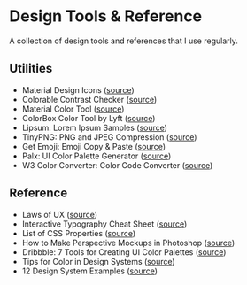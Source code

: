 # Design Tools & Reference
A collection of design tools and references that I use regularly.

## Utilities

- Material Design Icons ([source](https://material.io/resources/icons/?style=baseline))
- Colorable Contrast Checker ([source](https://colorable.jxnblk.com/bbbbbb/ffffff))
- Material Color Tool ([source](https://material.io/resources/color/#!/?view.left=0&view.right=0&primary.color=6002ee))
- ColorBox Color Tool by Lyft ([source](https://www.colorbox.io/))
- Lipsum: Lorem Ipsum Samples ([source](https://www.lipsum.com/))
- TinyPNG: PNG and JPEG Compression ([source](https://tinypng.com/))
- Get Emoji: Emoji Copy & Paste ([source](https://getemoji.com/))
- Palx: UI Color Palette Generator ([source](https://palx.jxnblk.com/))
- W3 Color Converter: Color Code Converter ([source](https://www.w3schools.com/colors/colors_converter.asp))

## Reference

- Laws of UX ([source](https://lawsofux.com/))
- Interactive Typography Cheat Sheet ([source](https://codepo8.github.io/typography-cheatsheet/))
- List of CSS Properties ([source](https://www.tutorialrepublic.com/css-reference/css3-properties.php))
- How to Make Perspective Mockups in Photoshop ([source](https://www.youtube.com/watch?v=eeNJr3YBw6Q))
- Dribbble: 7 Tools for Creating UI Color Palettes ([source](https://dribbble.com/stories/2019/10/25/7-ui-tools-for-better-color-palettes?ref=webdesignernews.com))
- Tips for Color in Design Systems ([source](https://medium.com/eightshapes-llc/color-in-design-systems-a1c80f65fa3))
- 12 Design System Examples ([source](https://medium.com/@siw_grinaker/top-12-design-systems-b598368be5a6))
